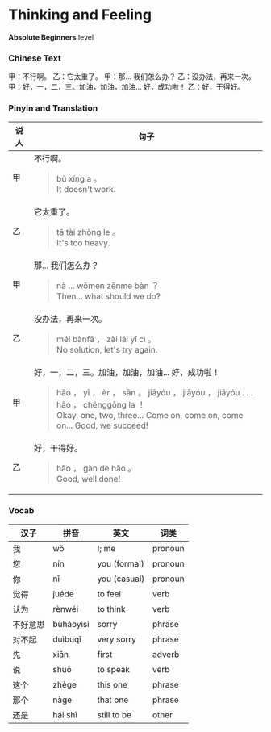 # Thinking and Feeling
**Absolute Beginners** level
### Chinese Text
甲：不行啊。
乙：它太重了。
甲：那... 我们怎么办？
乙：没办法，再来一次。
甲：好，一，二，三。加油，加油，加油... 好，成功啦！
乙：好，干得好。

### Pinyin and Translation
|说人|句子|
|----|----|
|甲|不行啊。<blockquote>bù xíng a 。<br />It doesn't work.</blockquote>|
|乙|它太重了。<blockquote>tā tài zhòng le 。<br />It's too heavy.</blockquote>|
|甲|那... 我们怎么办？<blockquote>nà ... wǒmen zěnme bàn ？<br />Then... what should we do?</blockquote>|
|乙|没办法，再来一次。<blockquote>méi bànfǎ ， zài lái yī cì 。<br />No solution, let's try again.</blockquote>|
|甲|好，一，二，三。加油，加油，加油... 好，成功啦！<blockquote>hǎo ， yī ， èr ， sān 。 jiāyóu ， jiāyóu ， jiāyóu . . .  hǎo ， chénggōng la ！<br />Okay, one, two, three... Come on, come on, come on... Good, we succeed!</blockquote>|
|乙|好，干得好。<blockquote>hǎo ， gàn de hǎo 。<br />Good, well done!</blockquote>|
### Vocab
|汉子|拼音|英文|词类|
|----|----|----|----|
|我|wǒ|I; me|pronoun|
|您|nín|you (formal)|pronoun|
|你|nǐ|you (casual)|pronoun|
|觉得|juéde|to feel|verb|
|认为|rènwéi|to think|verb|
|不好意思|bùhǎoyìsi|sorry|phrase|
|对不起|duìbuqǐ|very sorry|phrase|
|先|xiān|first|adverb|
|说|shuō|to speak|verb|
|这个|zhège|this one|phrase|
|那个|nàge|that one|phrase|
|还是|hái shì|still to be|other|